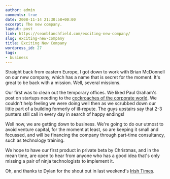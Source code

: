 ```yaml
---
author: admin
comments: true
date: 2008-11-14 21:30:58+00:00
excerpt: The new company.
layout: post
link: https://seanblanchfield.com/exciting-new-company/
slug: exciting-new-company
title: Exciting New Company
wordpress_id: 27
tags:
- business
---
```


Straight back from eastern Europe, I got down to work with Brian McDonnell on our new company, which has a name that is secret for the moment. It's great to be back with a mission. Well, several missions.
<!-- more -->
Our first was to clean out the temporary offices. We liked Paul Graham's post on startups needing to the [cockroaches of the corporate world](http://www.paulgraham.com/badeconomy.html). We couldn't help feeling we were doing well then as we scrubbed down our little part of a building formerly of ill-repute. The guys upstairs say that 2-3 punters still call in every day in search of happy endings!

Well now, we are getting down to business. We're going to do our utmost to avoid venture capital, for the moment at least, so are keeping it small and focussed, and will be financing the company through part-time consultancy, such as technology training.

We hope to have our first product in private beta by Christmas, and in the mean time, are open to hear from anyone who has a good idea that's only missing a pair of ninja technologists to implement it.

Oh, and thanks to Dylan for the shout out in last weekend's [Irish Times](http://www.irishtimes.com/newspaper/finance/2008/1107/1225925537460.html).